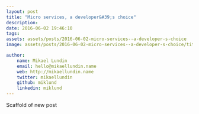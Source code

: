 ```yaml
---
layout: post
title: "Micro services, a developer&#39;s choice"
description: 
date: 2016-06-02 19:46:10
tags: 
assets: assets/posts/2016-06-02-micro-services--a-developer-s-choice
image: assets/posts/2016-06-02-micro-services--a-developer-s-choice/title.jpg

author: 
    name: Mikael Lundin
    email: hello@mikaellundin.name 
    web: http://mikaellundin.name
    twitter: mikaellundin
    github: miklund
    linkedin: miklund
---
```


Scaffold of new post
